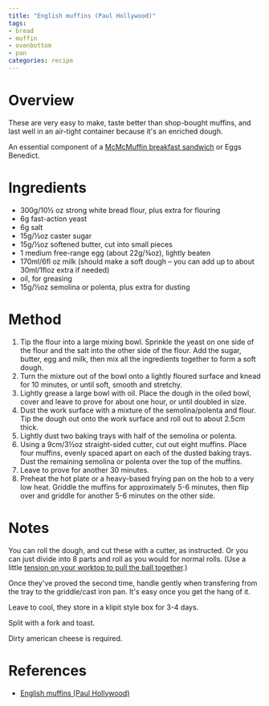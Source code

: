 ```yaml
---
title: "English muffins (Paul Hollywood)"
tags:
- bread
- muffin
- ovenbottom
- pan
categories: recipe
---
```


# Overview
These are very easy to make, taste better than shop-bought muffins, and last well in an air-tight container because it's an enriched dough.

An essential component of a [McMcMuffin breakfast sandwich](https://photos.google.com/share/AF1QipOvyFD1d_tsG9lVAw7EuvxDwDZfE9QvVjNLLC1dt1MkDuExvSLuCIt-Q2VWbIcrtQ?key=Sm0wbXNQbjlvbk5WdlNuNUlwRWFkTlVuRmgyQWVR) or Eggs Benedict.

# Ingredients
- 300g/10½ oz strong white bread flour, plus extra for flouring
- 6g fast-action yeast
- 6g salt
- 15g/½oz caster sugar
- 15g/½oz softened butter, cut into small pieces
- 1 medium free-range egg (about 22g/¾oz), lightly beaten
- 170ml/6fl oz milk (should make a soft dough – you can add up to about 30ml/1floz extra if needed)
- oil, for greasing
- 15g/½oz semolina or polenta, plus extra for dusting

# Method
1. Tip the flour into a large mixing bowl. Sprinkle the yeast on one side of the flour and the salt into the other side of the flour. Add the sugar, butter, egg and milk, then mix all the ingredients together to form a soft dough.
2. Turn the mixture out of the bowl onto a lightly floured surface and knead for 10 minutes, or until soft, smooth and stretchy.
3. Lightly grease a large bowl with oil. Place the dough in the oiled bowl, cover and leave to prove for about one hour, or until doubled in size.
4. Dust the work surface with a mixture of the semolina/polenta and flour. Tip the dough out onto the work surface and roll out to about 2.5cm thick.
5. Lightly dust two baking trays with half of the semolina or polenta.
6. Using a 9cm/3½oz straight-sided cutter, cut out eight muffins. Place four muffins, evenly spaced apart on each of the dusted baking trays. Dust the remaining semolina or polenta over the top of the muffins.
7. Leave to prove for another 30 minutes.
8. Preheat the hot plate or a heavy-based frying pan on the hob to a very low heat. Griddle the muffins for approximately 5-6 minutes, then flip over and griddle for another 5-6 minutes on the other side.

# Notes
You can roll the dough, and cut these with a cutter, as instructed. Or you can just divide into 8 parts and roll as you would for normal rolls. (Use a little [tension on your worktop to pull the ball together](https://youtu.be/OlHY0dtp_gs?t=319).)

Once they've proved the second time, handle gently when transfering from the tray to the griddle/cast iron pan. It's easy once you get the hang of it.

Leave to cool, they store in a klipit style box for 3-4 days.

Split with a fork and toast.

Dirty american cheese is required.

# References
- [English muffins (Paul Hollywood)](https://www.bbc.co.uk/food/recipes/english_muffins_56640)